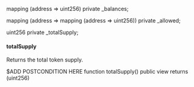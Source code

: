 mapping (address => uint256) private _balances;

mapping (address => mapping (address => uint256)) private _allowed;

uint256 private _totalSupply;

#### totalSupply

Returns the total token supply.

$ADD POSTCONDITION HERE
function totalSupply() public view returns (uint256)